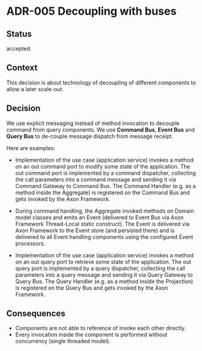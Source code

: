 # ADR-005 Decoupling with buses

## Status

accepted

## Context

This decision is about technology of decoupling of different components to allow a later scale-out. 

## Decision

We use explicit messaging instead of method invocation to decouple command from query components.
We use **Command Bus**, **Event Bus** and **Query Bus** to de-couple message dispatch from message receipt.

Here are examples:

- Implementation of the use case (application service) invokes a method on an out command port to modify some
state of the application. The out command port is implemented by a command dispatcher, collecting the call parameters
into a command message and sending it via Command Gateway to Command Bus. The Command Handler (e.g. as a method inside 
the Aggregate) is registered on the Command Bus and gets invoked by the Axon Framework.

- During command handling, the Aggregate invoked methods on Domain model classes and emits an Event (delivered to
Event Bus via Axon Framework Thread-Local static construct). The Event is delivered via Axon Framework to the Event 
store (and persisted there) and is delivered to all Event handling components using the configured Event processors.

- Implementation of the use case (application service) invokes a method on an out query port to retrieve some
  state of the application. The out query port is implemented by a query dispatcher, collecting the call parameters
  into a query message and sending it via Query Gateway to Query Bus. The Query Handler (e.g. as a method inside
  the Projection) is registered on the Query Bus and gets invoked by the Axon Framework.

## Consequences

- Components are not able to reference of invoke each other directly.
- Every invocation inside the component is performed without concurrency (single threaded model). 
